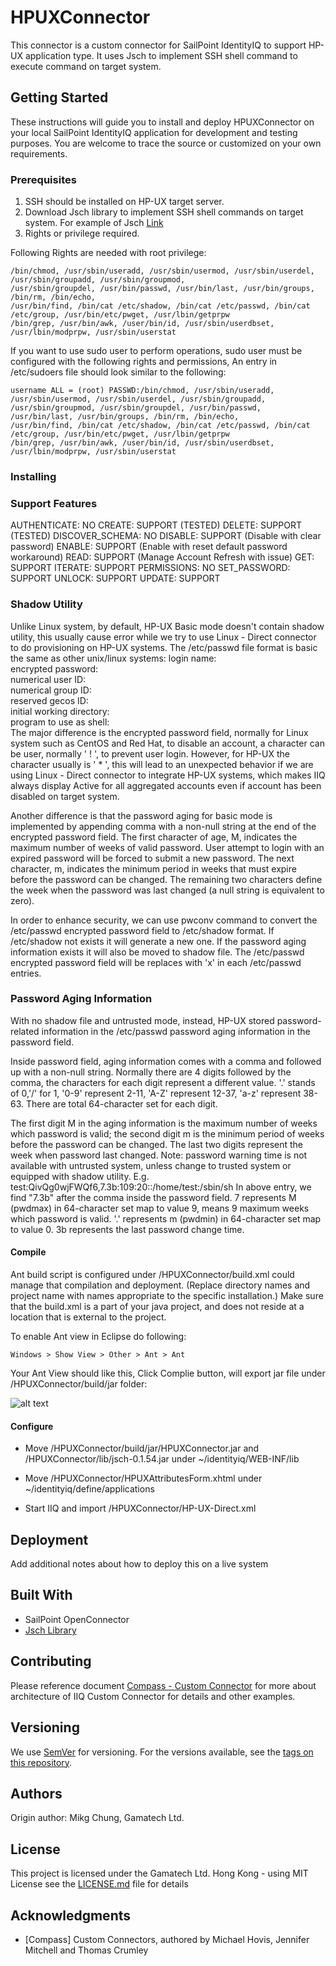 # HPUXConnector

This connector is a custom connector for SailPoint IdentityIQ to support HP-UX application type. It uses Jsch to implement SSH shell command 
to execute command on target system. 

## Getting Started

These instructions will guide you to install and deploy HPUXConnector on your local SailPoint IdentityIQ application for development and testing purposes. 
You are welcome to trace the source or customized on your own requirements.

### Prerequisites

1. SSH should be installed on HP-UX target server.
2. Download Jsch library to implement SSH shell commands on target system. For example of Jsch [Link](http://www.jcraft.com/jsch/examples/) 
3. Rights or privilege required.

Following Rights are needed with root privilege:

```
/bin/chmod, /usr/sbin/useradd, /usr/sbin/usermod, /usr/sbin/userdel, /usr/sbin/groupadd, /usr/sbin/groupmod,
/usr/sbin/groupdel, /usr/bin/passwd, /usr/bin/last, /usr/bin/groups, /bin/rm, /bin/echo, 
/usr/bin/find, /bin/cat /etc/shadow, /bin/cat /etc/passwd, /bin/cat /etc/group, /usr/bin/etc/pwget, /usr/lbin/getprpw
/bin/grep, /usr/bin/awk, /user/bin/id, /usr/sbin/userdbset, /usr/lbin/modprpw, /usr/sbin/userstat
```

If you want to use sudo user to perform operations, sudo user must be configured with the following rights and permissions,
An entry in /etc/sudoers file should look similar to the following:

```
username ALL = (root) PASSWD:/bin/chmod, /usr/sbin/useradd, /usr/sbin/usermod, /usr/sbin/userdel, /usr/sbin/groupadd,
/usr/sbin/groupmod, /usr/sbin/groupdel, /usr/bin/passwd, /usr/bin/last, /usr/bin/groups, /bin/rm, /bin/echo, 
/usr/bin/find, /bin/cat /etc/shadow, /bin/cat /etc/passwd, /bin/cat /etc/group, /usr/bin/etc/pwget, /usr/lbin/getprpw 
/bin/grep, /usr/bin/awk, /user/bin/id, /usr/sbin/userdbset, /usr/lbin/modprpw, /usr/sbin/userstat
```
### Installing

### Support Features
AUTHENTICATE: NO
CREATE: SUPPORT (TESTED)
DELETE: SUPPORT (TESTED)
DISCOVER_SCHEMA: NO
DISABLE: SUPPORT (Disable with clear password)
ENABLE: SUPPORT (Enable with reset default password workaround)
READ: SUPPORT (Manage Account Refresh with issue)
GET: SUPPORT
ITERATE: SUPPORT
PERMISSIONS: NO
SET_PASSWORD: SUPPORT
UNLOCK: SUPPORT
UPDATE: SUPPORT

### Shadow Utility
Unlike Linux system, by default, HP-UX Basic mode doesn't contain shadow utility, this usually cause error while we try to use Linux - Direct connector to do provisioning on HP-UX systems. The /etc/passwd file format is basic the same as other unix/linux systems: 
login name: \
encrypted password: \
numerical user ID: \
numerical group ID: \
reserved gecos ID: \
initial working directory: \
program to use as shell: \
The major difference is the encrypted password field, normally for Linux system such as CentOS and Red Hat, to disable an account, a character can be user, normally ' ! ', to prevent user login. However, for HP-UX the character usually is ' * ', this will lead to an unexpected behavior if we are using Linux - Direct connector to integrate HP-UX systems, which makes IIQ always display Active for all aggregated accounts even if account has been disabled on target system.  
 
Another difference is that the password aging for basic mode is implemented by appending comma with a non-null string at the end of the encrypted password field. The first character of age, M, indicates the maximum number of weeks of valid password. User attempt to login with an expired password will be forced to submit a new password. The next character, m, indicates the minimum period in weeks that must expire before the password can be changed. The remaining two characters define the week when the password was last changed (a null string is equivalent to zero).
 
In order to enhance security, we can use pwconv command to convert the /etc/passwd encrypted password field to /etc/shadow format. If /etc/shadow not exists it will generate a new one. If the password aging information exists it will also be moved to shadow file. The /etc/passwd encrypted password field will be replaces with 'x' in each /etc/passwd entries.

### Password Aging Information
With no shadow file and untrusted mode, instead, HP-UX stored password-related information in the /etc/passwd password aging information in the password field.

Inside password field, aging information comes with a comma and followed up with a non-null string. Normally there are 4 digits followed by the comma, the characters for each digit represent a different value. '.' stands of 0,'/' for 1, '0-9' represent 2-11, 'A-Z' represent 12-37, 'a-z' represent 38-63. There are total 64-character set for each digit.

The first digit M in the aging information is the maximum number of weeks which password is valid; the second digit m is the minimum period of weeks before the password can be changed. The last two digits represent the week when password last changed. Note: password warning time is not available with untrusted system, unless change to trusted system or equipped with shadow utility.
E.g.
test:QivQg0wjFWQf6,7.3b:109:20::/home/test:/sbin/sh
In above entry, we find "7.3b" after the comma inside the password field.
7 represents M (pwdmax) in 64-character set map to value 9, means 9 maximum weeks which password is valid.
'.' represents m (pwdmin) in 64-character set map to value 0.
3b represents the last password change time.

#### Compile

Ant build script is configured under /HPUXConnector/build.xml could manage that compilation and deployment. 
(Replace directory names and project name with names appropriate to the specific installation.)
Make sure that the build.xml is a part of your java project, and does not reside at a location that is external to the project.

To enable Ant view in Eclipse do following:

```
Windows > Show View > Other > Ant > Ant
```
Your Ant View should like this, Click Complie button, will export jar file under /HPUXConnector/build/jar folder:

![alt text](https://github.com/mike818148/HPUXConnector/blob/master/HPUXConnectorAnt.PNG "Logo Title Text 1")

#### Configure

* Move /HPUXConnector/build/jar/HPUXConnector.jar and /HPUXConnector/lib/jsch-0.1.54.jar under ~/identityiq/WEB-INF/lib

* Move /HPUXConnector/HPUXAttributesForm.xhtml under ~/identityiq/define/applications

* Start IIQ and import /HPUXConnector/HP-UX-Direct.xml

## Deployment

Add additional notes about how to deploy this on a live system

## Built With

* SailPoint OpenConnector
* [Jsch Library](http://www.jcraft.com/jsch/)

## Contributing

Please reference document [Compass - Custom Connector](https://community.sailpoint.com/docs/DOC-4793) for more about architecture of IIQ Custom Connector for details and other examples.

## Versioning

We use [SemVer](http://semver.org/) for versioning. For the versions available, see the [tags on this repository](https://github.com/mike818148/HPUXConnector/tree/master/HPUXConnector). 

## Authors

Origin author: Mikg Chung, Gamatech Ltd.

## License

This project is licensed under the Gamatech Ltd. Hong Kong - using MIT License see the [LICENSE.md](LICENSE.md) file for details

## Acknowledgments

* [Compass] Custom Connectors, authored by Michael Hovis, Jennifer Mitchell and Thomas Crumley
